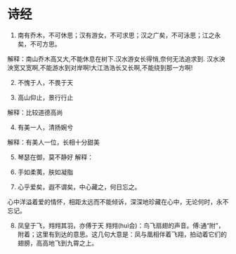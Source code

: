 # 诗经

1. 南有乔木，不可休思；汉有游女，不可求思；汉之广矣，不可泳思；江之永矣，不可方思。

解释：南山乔木高又大,不能休息在树下.汉水游女长得悄,奈何无法追求到. 汉水泱泱宽又宽啊,不能游水到对岸啊!大江浩浩长又长啊,不能绕到那一方啊!

2. 不愧于人，不畏于天

3. 高山仰止，景行行止

解释：比较道德高尚

4. 有美一人，清扬婉兮

解释：有美人一位，长相十分甜美

5. 琴瑟在御，莫不静好
解释：

6. 手如柔荑，肤如凝脂


7. 心乎爱矣，遐不谓矣，中心藏之，何日忘之。

心中洋溢着爱的情怀，相距太远而不能倾诉，深深地珍藏在心中，无论何时，永不忘记。

8. 凤皇于飞，翙翙其羽，亦傅于天
翙翙(huì会)：鸟飞扇翅的声音。傅:通“附”，附着；这里有到达的意思。这几句大意是：凤与凰相伴着飞翔，拍动着它们的翅膀，高高地飞到九霄之上。